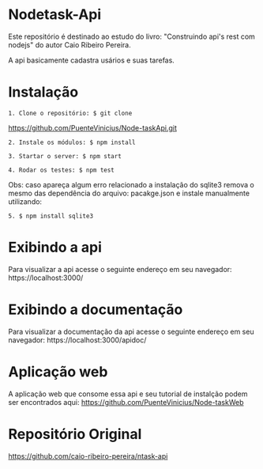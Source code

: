 # Nodetask-Api #

  Este repositório é destinado ao estudo do  livro: "Construindo api's rest com nodejs" do autor Caio Ribeiro Pereira.

  A api basicamente cadastra usários e suas tarefas.


# Instalação #

    1. Clone o repositório: $ git clone
  https://github.com/PuenteVinicius/Node-taskApi.git

    2. Instale os módulos: $ npm install

    3. Startar o server: $ npm start

    4. Rodar os testes: $ npm test

Obs: caso apareça algum erro relacionado a instalação do sqlite3 remova o mesmo das dependência do arquivo: pacakge.json e instale manualmente utilizando:

    5. $ npm install sqlite3

# Exibindo a api #

  Para visualizar a api acesse o seguinte endereço em seu navegador:
https://localhost:3000/

# Exibindo a documentação #

  Para visualizar a documentação da api acesse o seguinte endereço em seu navegador:
https://localhost:3000/apidoc/

# Aplicação web #

  A aplicação web que consome essa api e seu tutorial de instalção podem ser encontrados aqui:
https://github.com/PuenteVinicius/Node-taskWeb

# Repositório Original #
https://github.com/caio-ribeiro-pereira/ntask-api
